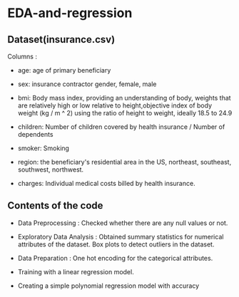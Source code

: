 # EDA-and-regression

## Dataset(insurance.csv)

Columns :

- age: age of primary beneficiary

- sex: insurance contractor gender, female, male

- bmi: Body mass index, providing an understanding of body, weights that are relatively high or low relative to height,objective index of body weight (kg / m ^ 2) using the ratio of height to weight, ideally 18.5 to 24.9

- children: Number of children covered by health insurance / Number of dependents

- smoker: Smoking

- region: the beneficiary's residential area in the US, northeast, southeast, southwest, northwest.

- charges: Individual medical costs billed by health insurance.

## Contents of the code 

- Data Preprocessing : Checked whether there are any null values or not.

- Exploratory Data Analysis : Obtained summary statistics for numerical attributes of the dataset. Box plots to detect outliers in the dataset.

- Data Preparation : One hot encoding for the categorical attributes.

- Training with a linear regression model.

- Creating a simple polynomial regression model with accuracy
